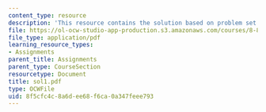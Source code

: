 ```yaml
---
content_type: resource
description: 'This resource contains the solution based on problem set #1.'
file: https://ol-ocw-studio-app-production.s3.amazonaws.com/courses/8-871-selected-topics-in-theoretical-particle-physics-branes-and-gauge-theory-dynamics-fall-2004/8f5cfc4c8a6dee68f6ca0a347feee793_sol1.pdf
file_type: application/pdf
learning_resource_types:
- Assignments
parent_title: Assignments
parent_type: CourseSection
resourcetype: Document
title: sol1.pdf
type: OCWFile
uid: 8f5cfc4c-8a6d-ee68-f6ca-0a347feee793
---
```

